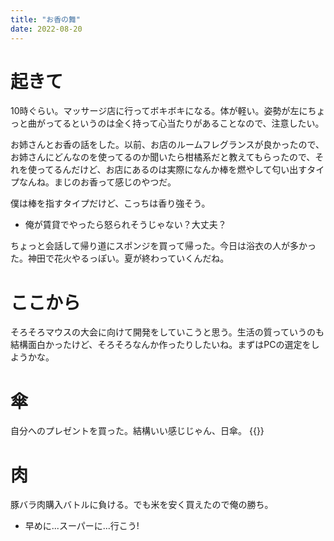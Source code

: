 ```yaml
---
title: "お香の舞"
date: 2022-08-20
---
```


# 起きて
10時ぐらい。マッサージ店に行ってボキボキになる。体が軽い。姿勢が左にちょっと曲がってるというのは全く持って心当たりがあることなので、注意したい。

お姉さんとお香の話をした。以前、お店のルームフレグランスが良かったので、お姉さんにどんなのを使ってるのか聞いたら柑橘系だと教えてもらったので、それを使ってるんだけど、お店にあるのは実際になんか棒を燃やして匂い出すタイプなんね。まじのお香って感じのやつだ。

僕は棒を指すタイプだけど、こっちは香り強そう。
- 俺が賃貸でやったら怒られそうじゃない？大丈夫？

ちょっと会話して帰り道にスポンジを買って帰った。今日は浴衣の人が多かった。神田で花火やるっぽい。夏が終わっていくんだね。

# ここから
そろそろマウスの大会に向けて開発をしていこうと思う。生活の質っていうのも結構面白かったけど、そろそろなんか作ったりしたいね。まずはPCの選定をしようかな。
# 傘
自分へのプレゼントを買った。結構いい感じじゃん、日傘。
{{<tweet user="dango_bot" id="1560958963918594049">}}

# 肉
豚バラ肉購入バトルに負ける。でも米を安く買えたので俺の勝ち。
- 早めに...スーパーに...行こう!